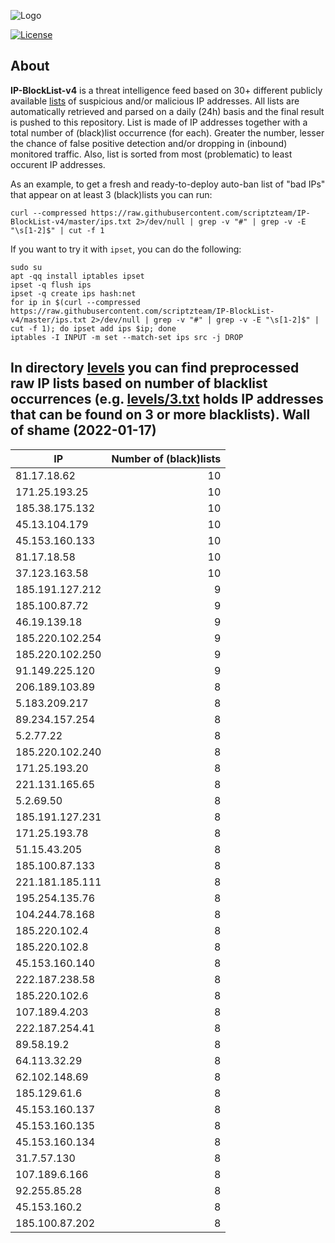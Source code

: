 ![Logo](https://i.imgur.com/PyKLAe7.png)

[![License](https://img.shields.io/badge/license-The_Unlicense-red.svg)](https://unlicense.org/)

About
----

**IP-BlockList-v4** is a threat intelligence feed based on 30+ different publicly available [lists](https://github.com/stamparm/maltrail) of suspicious and/or malicious IP addresses. All lists are automatically retrieved and parsed on a daily (24h) basis and the final result is pushed to this repository. List is made of IP addresses together with a total number of (black)list occurrence (for each). Greater the number, lesser the chance of false positive detection and/or dropping in (inbound) monitored traffic. Also, list is sorted from most (problematic) to least occurent IP addresses.

As an example, to get a fresh and ready-to-deploy auto-ban list of "bad IPs" that appear on at least 3 (black)lists you can run:

```
curl --compressed https://raw.githubusercontent.com/scriptzteam/IP-BlockList-v4/master/ips.txt 2>/dev/null | grep -v "#" | grep -v -E "\s[1-2]$" | cut -f 1
```

If you want to try it with `ipset`, you can do the following:

```
sudo su
apt -qq install iptables ipset
ipset -q flush ips
ipset -q create ips hash:net
for ip in $(curl --compressed https://raw.githubusercontent.com/scriptzteam/IP-BlockList-v4/master/ips.txt 2>/dev/null | grep -v "#" | grep -v -E "\s[1-2]$" | cut -f 1); do ipset add ips $ip; done
iptables -I INPUT -m set --match-set ips src -j DROP
```

In directory [levels](levels) you can find preprocessed raw IP lists based on number of blacklist occurrences (e.g. [levels/3.txt](levels/3.txt) holds IP addresses that can be found on 3 or more blacklists).
Wall of shame (2022-01-17)
----

|IP|Number of (black)lists|
|---|--:|
81.17.18.62|10
171.25.193.25|10
185.38.175.132|10
45.13.104.179|10
45.153.160.133|10
81.17.18.58|10
37.123.163.58|10
185.191.127.212|9
185.100.87.72|9
46.19.139.18|9
185.220.102.254|9
185.220.102.250|9
91.149.225.120|9
206.189.103.89|8
5.183.209.217|8
89.234.157.254|8
5.2.77.22|8
185.220.102.240|8
171.25.193.20|8
221.131.165.65|8
5.2.69.50|8
185.191.127.231|8
171.25.193.78|8
51.15.43.205|8
185.100.87.133|8
221.181.185.111|8
195.254.135.76|8
104.244.78.168|8
185.220.102.4|8
185.220.102.8|8
45.153.160.140|8
222.187.238.58|8
185.220.102.6|8
107.189.4.203|8
222.187.254.41|8
89.58.19.2|8
64.113.32.29|8
62.102.148.69|8
185.129.61.6|8
45.153.160.137|8
45.153.160.135|8
45.153.160.134|8
31.7.57.130|8
107.189.6.166|8
92.255.85.28|8
45.153.160.2|8
185.100.87.202|8
